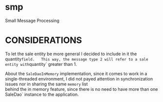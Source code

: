 # smp
Small Message Processing

# CONSIDERATIONS

To let the sale entity be more general I decided to include in it the quantity` field.  
This way, the message type 2 will refer to a sale entity with `quantity` greater than 1.

About the `SaleDaoInMemory` implementation, since it comes to work in a single-threaded environment,
I did not payed attention in synchronization issues nor in sharing the same `memory` list  
behind the in memory feature, since there is no need to have more than one SaleDao` instance to the application.  


